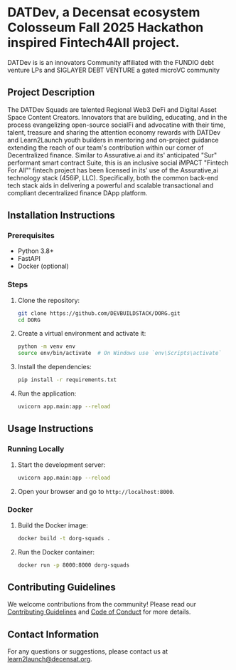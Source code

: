 # DATDev, a Decensat ecosystem Colosseum Fall 2025 Hackathon inspired Fintech4All project.

DATDev is is an innovators Community affiliated with the FUNDIO debt venture LPs and SIGLAYER DEBT VENTURE a gated microVC community

## Project Description

The DATDev Squads are talented Regional Web3 DeFi and Digital Asset Space Content Creators. Innovators that are building, educating, and in the process evangelizing open-source socialFi and advocatine with their time, talent, treasure and sharing the attention economy rewards with DATDev and Learn2Launch youth builders in mentoring and on-project guidance extending the reach of our team's contribution within our corner of Decentralized finance. Similar to Assurative.ai and its' anticipated "Sur" performant smart contract Suite, this is an inclusive social iMPACT "Fintech For All"' fintech project has been licensed in its' use of the Assurative,ai technology stack (456iP, LLC). Specifically, both the common back-end tech stack aids in delivering a powerful and scalable transactional and compliant decentralized finance DApp platform.
 
## Installation Instructions

### Prerequisites

- Python 3.8+
- FastAPI
- Docker (optional)

### Steps

1. Clone the repository:
   ```sh
   git clone https://github.com/DEVBUILDSTACK/DORG.git
   cd DORG
   ```

2. Create a virtual environment and activate it:
   ```sh
   python -m venv env
   source env/bin/activate  # On Windows use `env\Scripts\activate`
   ```

3. Install the dependencies:
   ```sh
   pip install -r requirements.txt
   ```

4. Run the application:
   ```sh
   uvicorn app.main:app --reload
   ```

## Usage Instructions

### Running Locally

1. Start the development server:
   ```sh
   uvicorn app.main:app --reload
   ```

2. Open your browser and go to `http://localhost:8000`.

### Docker

1. Build the Docker image:
   ```sh
   docker build -t dorg-squads .
   ```

2. Run the Docker container:
   ```sh
   docker run -p 8000:8000 dorg-squads
   ```

## Contributing Guidelines

We welcome contributions from the community! Please read our [Contributing Guidelines](CONTRIBUTING.md) and [Code of Conduct](CODE_OF_CONDUCT.md) for more details.

## Contact Information

For any questions or suggestions, please contact us at [learn2launch@decensat.org](mailto:team@decensat.org).
```
